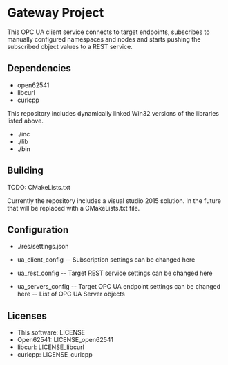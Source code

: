 Gateway Project
===============

This OPC UA client service connects to target endpoints, subscribes to manually configured namespaces and nodes and starts pushing the subscribed object values to a REST service.

Dependencies
------------
- open62541
- libcurl
- curlcpp

This repository includes dynamically linked Win32 versions of the libraries listed above.

- ./inc
- ./lib
- ./bin

Building
--------
TODO: CMakeLists.txt

Currently the repository includes a visual studio 2015 solution. In the future that will be replaced with a CMakeLists.txt file.

Configuration
-------------
- ./res/settings.json

- ua_client_config
-- Subscription settings can be changed here
- ua_rest_config
-- Target REST service settings can be changed here
- ua_servers_config
-- Target OPC UA endpoint settings can be changed here
-- List of OPC UA Server objects

Licenses
--------
- This software: LICENSE
- Open62541: LICENSE_open62541
- libcurl: LICENSE_libcurl
- curlcpp: LICENSE_curlcpp